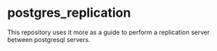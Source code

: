 # postgres_replication
This repository uses it more as a guide to perform a replication server between postgresql servers.
